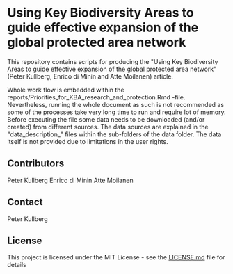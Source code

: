 # Using Key Biodiversity Areas to guide effective expansion of the global protected area network

This repository contains scripts for producing the "Using Key Biodiversity Areas to guide effective expansion of the global protected area network" (Peter Kullberg, Enrico di Minin and Atte Moilanen) article.

Whole work flow is embedded within the reports/Priorities\_for\_KBA\_research\_and\_protection.Rmd -file. Nevertheless, running the whole document as such is not recommended as some of the processes take very long time to run and require lot of memory. Before executing the file some data needs to be downloaded (and/or created) from different sources. The data sources are explained in the "data\_description\_" files within the sub-folders of the data folder. The data itself is not provided due to limitations in the user rights. 

## Contributors
Peter Kullberg
Enrico di Minin
Atte Moilanen

## Contact
Peter Kullberg

## License
This project is licensed under the MIT License - see the [LICENSE.md](LICENSE.md) file for details

